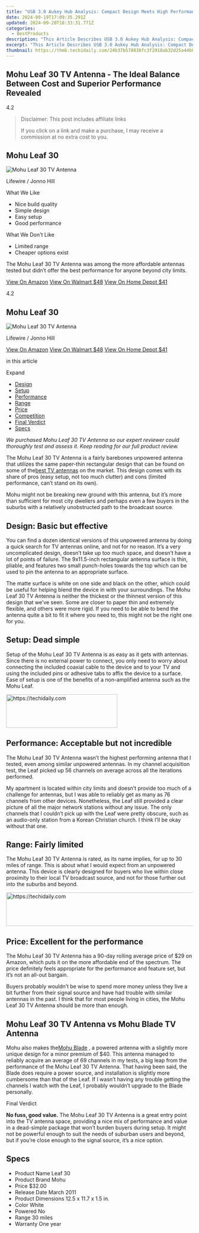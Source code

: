 ```yaml
---
title: "USB 3.0 Aukey Hub Analysis: Compact Design Meets High Performance"
date: 2024-09-19T17:09:35.291Z
updated: 2024-09-20T18:33:31.771Z
categories:
  - BestProducts
description: "This Article Describes USB 3.0 Aukey Hub Analysis: Compact Design Meets High Performance"
excerpt: "This Article Describes USB 3.0 Aukey Hub Analysis: Compact Design Meets High Performance"
thumbnail: https://thmb.techidaily.com/24b37b578836fc3f2918ab32d25a44b0c1a08b2ac44a3b64d442e286082e5edf.jpg
---
```


## Mohu Leaf 30 TV Antenna - The Ideal Balance Between Cost and Superior Performance Revealed

4.2

>  Disclaimer: This post includes affiliate links
>
>  If you click on a link and make a purchase, I may receive a commission at no extra cost to you.
>

## Mohu Leaf 30

![Mohu Leaf 30 TV Antenna](https://www.lifewire.com/thmb/AyUAqIhKcHESYKlEswC1pUtS1Po=/1000x1000/filters:no_upscale():max_bytes(150000):strip_icc():format(webp)/3LW4078201-Mohu_TVAntennas_Leaf_HeroSquare-364a530da97b4c23b31d8c10157c01f4.jpg)

Lifewire / Jonno Hill

 What We Like

* Nice build quality
* Simple design
* Easy setup
* Good performance

 What We Don't Like

* Limited range
* Cheaper options exist

 The Mohu Leaf 30 TV Antenna was among the more affordable antennas tested but didn’t offer the best performance for anyone beyond city limits.

[View On Amazon](https://www.amazon.com/Mohu-Television-Paper-thin-Performance-MH-110598/dp/B00HSMK580/?tag=lifewire-onsite-prod-20&ascsubtag=4843108%7Cnc1d14f8f39df4c2dac4b8d8ca33f9ac217%7CB00HSMK580) [View On Walmart $48](https://www.walmart.com/ip/Mohu-Leaf-30-Flat-30-Mile-Indoor-HDTV-Antenna/36126033) [View On Home Depot $41](https://www.homedepot.com/p/Mohu-Leaf-30-HDTV-Indoor-Antenna-MH-110583/205146429?slfpid=3)

4.2

## Mohu Leaf 30

![Mohu Leaf 30 TV Antenna](https://www.lifewire.com/thmb/xXK31GRLX2h6w0vFc9K2Ps_ufqk=/450x450/filters:no_upscale():max_bytes(150000):strip_icc():format(webp)/3LW4078201-Mohu_TVAntennas_Leaf_HeroSquare-364a530da97b4c23b31d8c10157c01f4.jpg)

Lifewire / Jonno Hill

[View On Amazon](https://www.amazon.com/Mohu-Television-Paper-thin-Performance-MH-110598/dp/B00HSMK580/?tag=lifewire-onsite-prod-20&ascsubtag=4843108%7Cnc1d14f8f39df4c2dac4b8d8ca33f9ac217%7CB00HSMK580) [View On Walmart $48](https://www.walmart.com/ip/Mohu-Leaf-30-Flat-30-Mile-Indoor-HDTV-Antenna/36126033) [View On Home Depot $41](https://www.homedepot.com/p/Mohu-Leaf-30-HDTV-Indoor-Antenna-MH-110583/205146429?slfpid=3)

 in this article

 Expand

* [Design](https://www.lifewire.com/#toc-design-basic-but-effective)
* [Setup](https://www.lifewire.com/#toc-setup-dead-simple)
* [Performance](https://www.lifewire.com/#toc-performance-acceptable-but-not-incredible)
* [Range](https://www.lifewire.com/#toc-range-fairly-limited)
* [Price](https://www.lifewire.com/#toc-price-excellent-for-the-performance)
* [Competition](https://www.lifewire.com/#toc-mohu-leaf-30-tv-antenna-vs-mohu-blade-tv-antenna)
* [Final Verdict](https://www.lifewire.com/#toc-final-verdict)
* [Specs](https://www.lifewire.com/#toc-full-spec)

 _We purchased Mohu Leaf 30 TV Antenna so our expert reviewer could thoroughly test and assess it. Keep reading for our full product review._

 The Mohu Leaf 30 TV Antenna is a fairly barebones unpowered antenna that utilizes the same paper-thin rectangular design that can be found on some of the[best TV antennas](https://www.lifewire.com/best-tv-antennas-to-buy-4078201) on the market. This design comes with its share of pros (easy setup, not too much clutter) and cons (limited performance, can’t stand on its own).

 Mohu might not be breaking new ground with this antenna, but it’s more than sufficient for most city dwellers and perhaps even a few buyers in the suburbs with a relatively unobstructed path to the broadcast source.

## **Design: Basic but effective**

 You can find a dozen identical versions of this unpowered antenna by doing a quick search for TV antennas online, and not for no reason. It’s a very uncomplicated design, doesn’t take up too much space, and doesn’t have a lot of points of failure. The 9x11.5-inch rectangular antenna surface is thin, pliable, and features two small punch-holes towards the top which can be used to pin the antenna to an appropriate surface.

 The matte surface is white on one side and black on the other, which could be useful for helping blend the device in with your surroundings. The Mohu Leaf 30 TV Antenna is neither the thickest or the thinnest version of this design that we’ve seen. Some are closer to paper thin and extremely flexible, and others were more rigid. If you need to be able to bend the antenna quite a bit to fit it where you need to, this might not be the right one for you.

## **Setup: Dead simple**

 Setup of the Mohu Leaf 30 TV Antenna is as easy as it gets with antennas. Since there is no external power to connect, you only need to worry about connecting the included coaxial cable to the device and to your TV and using the included pins or adhesive tabs to affix the device to a surface. Ease of setup is one of the benefits of a non-amplified antenna such as the Mohu Leaf.

<!-- affiliate ads begin -->
<a href="https://laganoo.pxf.io/c/5597632/1484940/16446" target="_top" id="1484940">
  <img src="//a.impactradius-go.com/display-ad/16446-1484940" border="0" alt="https://techidaily.com" width="300" height="90"/>
</a>
<img height="0" width="0" src="https://laganoo.pxf.io/i/5597632/1484940/16446" style="position:absolute;visibility:hidden;" border="0" />
<!-- affiliate ads end -->

## **Performance: Acceptable but not incredible**

 The Mohu Leaf 30 TV Antenna wasn’t the highest performing antenna that I tested, even among similar unpowered antennas. In my channel acquisition test, the Leaf picked up 56 channels on average across all the iterations performed.

 My apartment is located within city limits and doesn’t provide too much of a challenge for antennas, but I was able to reliably get as many as 76 channels from other devices. Nonetheless, the Leaf still provided a clear picture of all the major network stations without any issue. The only channels that I couldn’t pick up with the Leaf were pretty obscure, such as an audio-only station from a Korean Christian church. I think I’ll be okay without that one.

## **Range: Fairly limited**

 The Mohu Leaf 30 TV Antenna is rated, as its name implies, for up to 30 miles of range. This is about what I would expect from an unpowered antenna. This device is clearly designed for buyers who live within close proximity to their local TV broadcast source, and not for those further out into the suburbs and beyond.

<!-- affiliate ads begin -->
<a href="https://appsumo.8odi.net/c/5597632/2049387/7443" target="_top" id="2049387">
  <img src="//a.impactradius-go.com/display-ad/7443-2049387" border="0" alt="https://techidaily.com" width="728" height="90"/>
</a>
<img height="0" width="0" src="https://appsumo.8odi.net/i/5597632/2049387/7443" style="position:absolute;visibility:hidden;" border="0" />
<!-- affiliate ads end -->

## **Price: Excellent for the performance**

 The Mohu Leaf 30 TV Antenna has a 90-day rolling average price of $29 on Amazon, which puts it on the more affordable end of the spectrum. The price definitely feels appropriate for the performance and feature set, but it’s not an all-out bargain.

 Buyers probably wouldn’t be wise to spend more money unless they live a bit further from their signal source and have had trouble with similar antennas in the past. I think that for most people living in cities, the Mohu Leaf 30 TV Antenna should be more than enough.

## **Mohu Leaf 30 TV Antenna vs Mohu Blade TV Antenna**

 Mohu also makes the[Mohu Blade](https://www.lifewire.com/mohu-blade-tv-antenna-review-4843106) , a powered antenna with a slightly more unique design for a minor premium of $40\. This antenna managed to reliably acquire an average of 69 channels in my tests, a big leap from the performance of the Mohu Leaf 30 TV Antenna. That having been said, the Blade does require a power source, and installation is slightly more cumbersome than that of the Leaf. If I wasn’t having any trouble getting the channels I watch with the Leaf, I probably wouldn’t upgrade to the Blade personally.

 Final Verdict

**No fuss, good value.**
 The Mohu Leaf 30 TV Antenna is a great entry point into the TV antenna space, providing a nice mix of performance and value in a dead-simple package that won’t burden buyers during setup. It might not be powerful enough to suit the needs of suburban users and beyond, but if you’re close enough to the signal source, it’s a nice option.

## Specs

* Product Name  Leaf 30
* Product Brand  Mohu
* Price  $32.00
* Release Date  March 2011
* Product Dimensions  12.5 x 11.7 x 1.5 in.
* Color  White
* Powered  No
* Range  30 miles
* Warranty  One year

<ins class="adsbygoogle"
     style="display:block"
     data-ad-format="autorelaxed"
     data-ad-client="ca-pub-7571918770474297"
     data-ad-slot="1223367746"></ins>

<ins class="adsbygoogle"
     style="display:block"
     data-ad-client="ca-pub-7571918770474297"
     data-ad-slot="8358498916"
     data-ad-format="auto"
     data-full-width-responsive="true"></ins>



